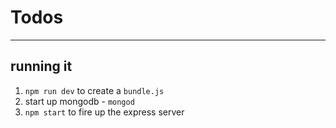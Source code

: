 # Todos

----
## running it

1. `npm run dev` to create a `bundle.js`
2. start up mongodb - `mongod`
3. `npm start` to fire up the express server
